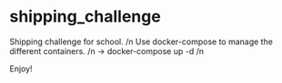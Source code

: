 # shipping_challenge

Shipping challenge for school. /n
Use docker-compose to manage the different containers. /n
  -> docker-compose up -d /n

Enjoy!

